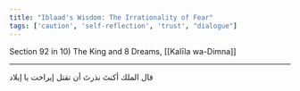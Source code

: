 ```yaml
---
title: "Iblaad's Wisdom: The Irrationality of Fear"
tags: ['caution', 'self-reflection', 'trust', "dialogue"]
---
```


 Section 92 in 10) The King and 8 Dreams, [[Kalīla wa-Dimna]]

---
قال الملك أكنتَ نذرتَ أن تقتل إيراخت يا إبلاد
